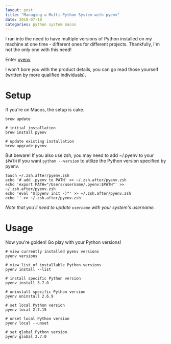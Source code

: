```yaml
---
layout: post
title: "Managing a Multi-Python System with pyenv"
date: 2018-07-10
categories: python system macos
---
```


I ran into the need to have multiple versions of Python installed on my machine at one time - different ones for different projects. Thankfully, I'm not the only one with this need!

Enter [pyenv](https://github.com/pyenv/pyenv)

I won't bore you with the product details, you can go read those yourself (written by more qualified individuals).

# Setup
If you're on Macos, the setup is cake.

```shell
brew update

# initial installation
brew install pyenv

# update existing installation
brew upgrade pyenv
```

But beware! If you also use zsh, you may need to add ~/.pyenv to your `$PATH` if you want `python --version` to utilize the Python version specified by pyenv.

```shell
touch ~/.zsh.after/pyenv.zsh
echo '# add .pyenv to PATH' >> ~/.zsh.after/pyenv.zsh
echo 'export PATH="/Users/username/.pyenv:$PATH"' >> ~/.zsh.after/pyenv.zsh
echo 'eval "$(pyenv init -)"' >> ~/.zsh.after/pyenv.zsh
echo '' >> ~/.zsh.after/pyenv.zsh
```

_Note that you'll need to update `username` with your system's username._

# Usage

Now you're golden! Go play with your Python versions!

```shell
# view currently installed pyenv versions
pyenv versions

# view list of installable Python versions
pyenv install --list

# install specific Python version
pyenv install 3.7.0

# uninstall specific Python version
pyenv uninstall 2.6.9

# set local Python version
pyenv local 2.7.15

# unset local Python version
pyenv local --unset

# set global Python version
pyenv global 3.7.0
```
